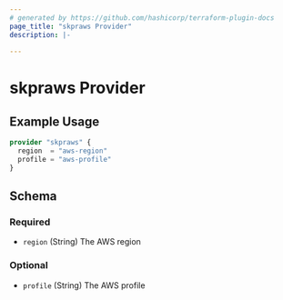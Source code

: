 ```yaml
---
# generated by https://github.com/hashicorp/terraform-plugin-docs
page_title: "skpraws Provider"
description: |-
  
---
```


# skpraws Provider



## Example Usage

```terraform
provider "skpraws" {
  region  = "aws-region"
  profile = "aws-profile"
}
```

<!-- schema generated by tfplugindocs -->
## Schema

### Required

- `region` (String) The AWS region

### Optional

- `profile` (String) The AWS profile
